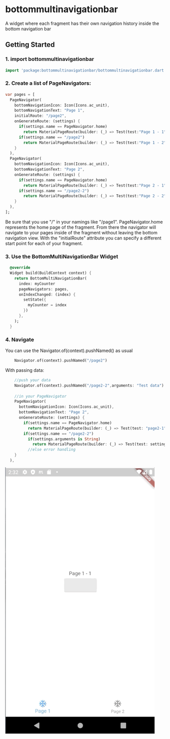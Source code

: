 # bottommultinavigationbar

A widget where each fragment has their own navigation history inside the bottom navigation bar

## Getting Started

### 1. import bottommultinavigationbar

```dart 
import 'package:bottommultinavigationbar/bottommultinavigationbar.dart';
```

### 2. Create a list of PageNavigators:

```dart 
var pages = [
  PageNavigator(
    bottomNavigationIcon: Icon(Icons.ac_unit),
    bottomNavigationText: "Page 1",
    initialRoute: "/page2",
    onGenerateRoute: (settings) {
      if(settings.name == PageNavigator.home)
        return MaterialPageRoute(builder: (_) => Test(test:"Page 1 - 1",index: 0,));
      if(settings.name == "/page2")
        return MaterialPageRoute(builder: (_) => Test(test:"Page 1 - 2",index: 0));
    }
  ),
  PageNavigator(
    bottomNavigationIcon: Icon(Icons.ac_unit),
    bottomNavigationText: "Page 2",
    onGenerateRoute: (settings) {
      if(settings.name == PageNavigator.home)
        return MaterialPageRoute(builder: (_) => Test(test:"Page 2 - 1",index: 1,));
      if(settings.name == "/page2-2")
        return MaterialPageRoute(builder: (_) => Test(test:"Page 2 - 2",index: 1,));
    }
  ),
];
```

Be sure that you use "/" in your namings like "/page1". PageNavigator.home represents the home page of the fragment. From there the navigator will navigate to your pages inside of the fragment without leaving the bottom navigation view. With the "initialRoute" attribute you can specify a different start point for each of your fragment.

### 3. Use the BottomMultiNavigationBar Widget

```dart
  @override
  Widget build(BuildContext context) {
    return BottomMultiNavigationBar(
      index: myCounter
      pageNavigators: pages,
      onIndexChanged: (index) {
        setState({
          myCounter = index
        })
      },
    );
  }
```

### 4. Navigate

You can use the Navigator.of(context).pushNamed() as usual

```dart
    Navigator.of(context).pushNamed("/page2") 
```

With passing data:

```dart
    //push your data
    Navigator.of(context).pushNamed("/page2-2",arguments: "Test data")

    //in your PageNavigator
    PageNavigator(
      bottomNavigationIcon: Icon(Icons.ac_unit),
      bottomNavigationText: "Page 2",
      onGenerateRoute: (settings) {
        if(settings.name == PageNavigator.home)
          return MaterialPageRoute(builder: (_) => Test(test: "page2-1",index: 1,));
        if(settings.name == "/page2-2")
          if(settings.arguments is String)
            return MaterialPageRoute(builder: (_) => Test(test: settings.arguments,index: 1,));
          //else error handling
    }
  ),
```

![](BottomMultiNav.gif)